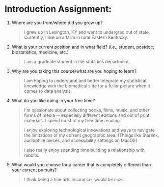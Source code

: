 
  # Introduction Assignment:

  
1. Where are you from/where did you grow up?
    >I grew up in Lexington, KY and went to undergrad out of state. Currently, I live on a farm in rural Eastern Kentucky.


2. What is your current position and in what field? (i.e., student, postdoc; biostatistics, medicine, etc.)

    >I am a graduate student in the statistics department.

3. Why are you taking this course/what are you hoping to learn?

    >I am hoping to understand and better integrate my statistical knowledge with the biomedical side for a fuller picture when it comes to data analysis. 

4. What do you like doing in your free time?

    >I'm passionate about collecting books, films, music, and other forms of media -- especially different editions and out of print materials. I spend most of my free time reading.
    >
    >I enjoy exploring technological innovations and ways to navigate the limitations of my current geographic area. (Things like Starlink, audiophile pieces, and accessibility settings on MacOS)
    >
    >I also really enjoy spending time building a relationship with rabbits.

5. What would you choose for a career that is completely different than your current pursuits?

    >I think being a fine arts insurancer would be nice. 